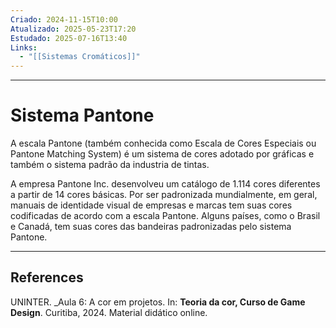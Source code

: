 ```yaml
---
Criado: 2024-11-15T10:00
Atualizado: 2025-05-23T17:20
Estudado: 2025-07-16T13:40
Links:
  - "[[Sistemas Cromáticos]]"
---
```

---
# Sistema Pantone

A escala Pantone (também conhecida como Escala de Cores Especiais ou Pantone Matching System) é um sistema de cores adotado por gráficas e também o sistema padrão da industria de tintas.

A empresa Pantone Inc. desenvolveu um catálogo de 1.114 cores diferentes a partir de 14 cores básicas. Por ser padronizada mundialmente, em geral, manuais de identidade visual de empresas e marcas tem suas cores codificadas de acordo com a escala Pantone. Alguns países, como o Brasil e Canadá, tem suas cores das bandeiras padronizadas pelo sistema Pantone.

---
## References

UNINTER.  _Aula 6: A cor em projetos. In: **Teoria da cor, Curso de Game Design**. Curitiba, 2024. Material didático online.